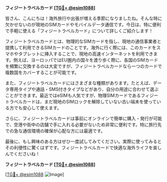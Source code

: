 **フィジートラベルカード [[TG💪+ @esim1088](https://t.me/s/esim1088)]**

皆さん、こんにちは！海外旅行や出張が増える季節になりましたね。そんな時に欠かせないのが現地のSIMカードやモバイルデータ通信です。今日は、特に便利で手軽に使える「フィジートラベルカード」について詳しくご紹介します！

フィジートラベルカードとは、物理的なSIMカードを指し、現地の通信事業者と提携して利用できるSIMカードのことです。海外に行く際には、このカードをスマホやタブレットに挿入することで、現地の高速インターネットを利用できます。例えば、ヨーロッパではEU圏内の国々を渡り歩く際に、各国のSIMカードを頻繁に交換するのは大変ですが、フィジートラベルカードなら一つのカードで複数国をカバーすることが可能です。

また、フィジートラベルカードにはさまざまな種類があります。たとえば、データ専用タイプや通話・SMS付きタイプなどがあり、自分の用途に合わせて選ぶことができます。最近ではeSIMも人気ですが、物理SIMカードであるフィジートラベルカードは、まだ現地のSIMロックを解除していない古い端末を使っている方でも安心して使えます。

さらに、フィジートラベルカードは事前にオンラインで簡単に購入・発行が可能で、空港や街中の店舗で手に入れる必要がないため非常に便利です。特に旅行先での急な通信環境の確保が心配な方には最適です。

最後に、もし興味のある方はぜひ一度試してみてください。実際に使ってみるとその利便性に驚くはずです。フィジートラベルカードで快適な海外ライフを楽しんでくださいね！

**フィジートラベルカード [[TG💪+ @esim1088](https://t.me/s/esim1088)]**

[[TG💪+ @esim1088](https://t.me/s/esim1088) ![Image](https://i.postimg.cc/Y0z9fWf4/image.png)]